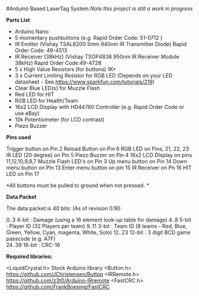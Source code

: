 #Arduino Based LaserTag System
*Note this project is still a work in progress*


**Parts List**

* Arduino Nano
* 5 momentary pushbuttons (e.g. Rapid Order Code: 51-0712 )
* IR Emitter (Vishay TSAL6200 5mm 940nm IR Transmitter Diode) Rapid Order Code:  49-4513
* IR Receiver (38kHz) (Vishay TSOP4838 950nm IR Receiver Module 38kHz) Rapid Order Code:49-4728 
* 5 x High Value Resistors (for buttons) 1K+
* 3 x Current Limiting Resistor for RGB LED (Depends on your LED datasheet - See https://www.sparkfun.com/tutorials/219) 
* Clear Blue LED(s) for Muzzle Flash
* Red LED for HIT
* RGB LED for Health/Team
* 16x2 LCD Display with HD44780 Controller (e.g. Rapid Order Code or use eBay)
* 10k Potentiometer (for LCD contrast)
* Piezo Buzzer


**Pins used**

Trigger button on Pin 2
Reload Button on Pin 6
RGB LED on Pins, 21, 22, 23
IR LED (20 degree) on Pin 5
Piezo Buzzer on Pin 4
16x2 LCD DIsplay on pins 11,12,10,9,8,7
Muzzle Flash LED's on Pin 3
Up menu button on Pin 14
Down menu button on Pin 13
Enter menu button on pin 15
IR Receiver on Pn 16
HIT LED on Pin 17

*All buttons must be pulled to ground when not pressed. *


**Data Packet**

The data packet is 40 bits: (As of revision 0.16)

0..3     4-bit  : Damage (using a 16 element look-up table for damage) 
4..8     5-bit  : Player ID (32 Players per team)
9..11    3-bit  : Team ID (8 teams - Red, Blue, Green, Yellow, Cyan, magenta, White, Solo)
12..23   12-bit : 3 digit BCD game passcode (e.g. A7F)      
24..39   16-bit : CRC-16


**Required libraries:**

<LiquidCrystal.h>  Stock Arduino library
<Button.h>         https://github.com/JChristensen/Button
<IRRemote.h>       https://github.com/z3t0/Arduino-IRremote
<FastCRC.h>        https://github.com/FrankBoesing/FastCRC




